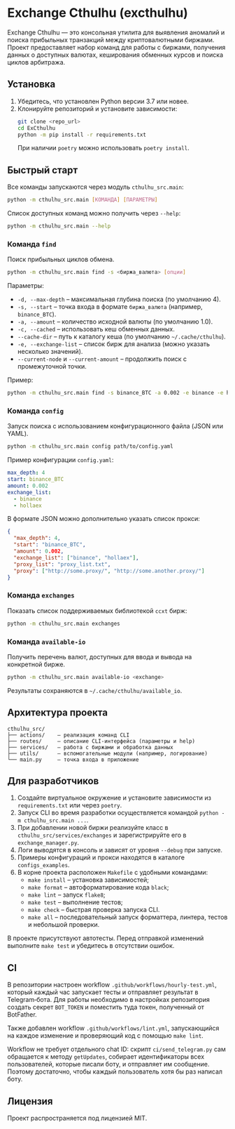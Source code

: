# Exchange Cthulhu (excthulhu)

Exchange Cthulhu — это консольная утилита для выявления аномалий и поиска прибыльных транзакций между криптовалютными биржами. Проект предоставляет набор команд для работы с биржами, получения данных о доступных валютах, кеширования обменных курсов и поиска циклов арбитража.

## Установка

1. Убедитесь, что установлен Python версии 3.7 или новее.
2. Клонируйте репозиторий и установите зависимости:
   ```bash
   git clone <repo_url>
   cd ExCthulhu
   python -m pip install -r requirements.txt
   ```
   При наличии `poetry` можно использовать `poetry install`.

## Быстрый старт

Все команды запускаются через модуль `cthulhu_src.main`:

```bash
python -m cthulhu_src.main [КОМАНДА] [ПАРАМЕТРЫ]
```

Список доступных команд можно получить через `--help`:

```bash
python -m cthulhu_src.main --help
```

### Команда `find`

Поиск прибыльных циклов обмена.

```bash
python -m cthulhu_src.main find -s <биржа_валюта> [опции]
```

Параметры:
- `-d, --max-depth` – максимальная глубина поиска (по умолчанию 4).
- `-s, --start` – точка входа в формате `биржа_валюта` (например, `binance_BTC`).
- `-a, --amount` – количество исходной валюты (по умолчанию 1.0).
- `-c, --cached` – использовать кеш обменных данных.
- `--cache-dir` – путь к каталогу кеша (по умолчанию `~/.cache/cthulhu`).
- `-e, --exchange-list` – список бирж для анализа (можно указать несколько значений).
- `--current-node` и `--current-amount` – продолжить поиск с промежуточной точки.

Пример:
```bash
python -m cthulhu_src.main find -s binance_BTC -a 0.002 -e binance -e hollaex
```

### Команда `config`

Запуск поиска с использованием конфигурационного файла (JSON или YAML).

```bash
python -m cthulhu_src.main config path/to/config.yaml
```

Пример конфигурации `config.yaml`:
```yaml
max_depth: 4
start: binance_BTC
amount: 0.002
exchange_list:
  - binance
  - hollaex
```

В формате JSON можно дополнительно указать список прокси:
```json
{
  "max_depth": 4,
  "start": "binance_BTC",
  "amount": 0.002,
  "exchange_list": ["binance", "hollaex"],
  "proxy_list": "proxy_list.txt",
  "proxy": ["http://some.proxy/", "http://some.another.proxy/"]
}
```

### Команда `exchanges`

Показать список поддерживаемых библиотекой `ccxt` бирж:
```bash
python -m cthulhu_src.main exchanges
```

### Команда `available-io`

Получить перечень валют, доступных для ввода и вывода на конкретной бирже.
```bash
python -m cthulhu_src.main available-io <exchange>
```

Результаты сохраняются в `~/.cache/cthulhu/available_io`.

## Архитектура проекта

```
cthulhu_src/
├── actions/    – реализация команд CLI
├── routes/     – описание CLI-интерфейса (параметры и help)
├── services/   – работа с биржами и обработка данных
├── utils/      – вспомогательные модули (например, логирование)
└── main.py     – точка входа в приложение
```

## Для разработчиков

1. Создайте виртуальное окружение и установите зависимости из `requirements.txt` или через `poetry`.
2. Запуск CLI во время разработки осуществляется командой `python -m cthulhu_src.main ...`.
3. При добавлении новой биржи реализуйте класс в `cthulhu_src/services/exchanges` и зарегистрируйте его в `exchange_manager.py`.
4. Логи выводятся в консоль и зависят от уровня `--debug` при запуске.
5. Примеры конфигураций и прокси находятся в каталоге `configs_examples`.
6. В корне проекта расположен `Makefile` с удобными командами:
   - `make install` – установка зависимостей;
   - `make format` – автоформатирование кода `black`;
   - `make lint` – запуск `flake8`;
   - `make test` – выполнение тестов;
   - `make check` – быстрая проверка запуска CLI.
   - `make all` – последовательный запуск форматтера, линтера, тестов и небольшой проверки.

В проекте присутствуют автотесты. Перед отправкой изменений выполните `make test` и убедитесь в отсутствии ошибок.

## CI

В репозитории настроен workflow `.github/workflows/hourly-test.yml`, который каждый час запускает тесты и отправляет результат в Telegram‑бота. Для работы необходимо в настройках репозитория создать секрет `BOT_TOKEN` и поместить туда токен, полученный от BotFather.

Также добавлен workflow `.github/workflows/lint.yml`, запускающийся на каждое изменение и проверяющий код с помощью `make lint`.

Workflow не требует отдельного chat ID: скрипт `ci/send_telegram.py` сам обращается к методу `getUpdates`, собирает идентификаторы всех пользователей, которые писали боту, и отправляет им сообщение. Поэтому достаточно, чтобы каждый пользователь хотя бы раз написал боту.

## Лицензия

Проект распространяется под лицензией MIT.
